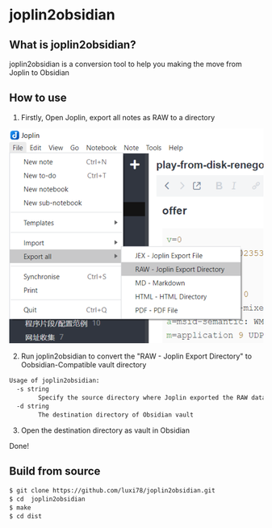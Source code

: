 # joplin2obsidian

## What is joplin2obsidian?
joplin2obsidian is a conversion tool to help you making the move from Joplin to Obsidian

## How to use
1. Firstly, Open Joplin, export all notes as RAW to a directory

![export](exportnotes.png)

2. Run joplin2obsidian to convert the "RAW - Joplin Export Directory" to Oobsidian-Compatible vault directory 
~~~bash
Usage of joplin2obsidian:
  -s string
        Specify the source directory where Joplin exported the RAW data
  -d string
        The destination directory of Obsidian vault
~~~

3. Open the destination directory as vault in Obsidian

Done!

## Build from source
~~~bash
$ git clone https://github.com/luxi78/joplin2obsidian.git
$ cd  joplin2obsidian
$ make
$ cd dist
~~~
